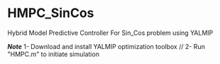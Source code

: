 # HMPC_SinCos
Hybrid Model Predictive Controller For Sin_Cos problem using YALMIP

***Note***
1- Download and install YALMIP optimization toolbox //
2- Run "HMPC.m" to initiate simulation
